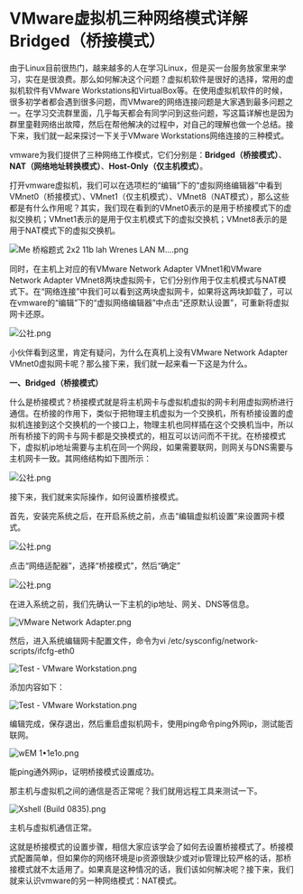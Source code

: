 # VMware虚拟机三种网络模式详解 Bridged（桥接模式）

由于Linux目前很热门，越来越多的人在学习Linux，但是买一台服务放家里来学习，实在是很浪费。那么如何解决这个问题？虚拟机软件是很好的选择，常用的虚拟机软件有VMware Workstations和VirtualBox等。在使用虚拟机软件的时候，很多初学者都会遇到很多问题，而VMware的网络连接问题是大家遇到最多问题之一。在学习交流群里面，几乎每天都会有同学问到这些问题，写这篇详解也是因为群里童鞋网络出故障，然后在帮他解决的过程中，对自己的理解也做一个总结。接下来，我们就一起来探讨一下关于VMware Workstations网络连接的三种模式。

vmware为我们提供了三种网络工作模式，它们分别是：**Bridged（桥接模式）**、**NAT（网络地址转换模式）**、**Host-Only（仅主机模式）**。

打开vmware虚拟机，我们可以在选项栏的“编辑”下的“虚拟网络编辑器”中看到VMnet0（桥接模式）、VMnet1（仅主机模式）、VMnet8（NAT模式），那么这些都是有什么作用呢？其实，我们现在看到的VMnet0表示的是用于桥接模式下的虚拟交换机；VMnet1表示的是用于仅主机模式下的虚拟交换机；VMnet8表示的是用于NAT模式下的虚拟交换机。

![Me 桥榕题式 2x2 11b lah Wrenes LAN M....png](VMware%E8%99%9A%E6%8B%9F%E6%9C%BA%E4%B8%89%E7%A7%8D%E7%BD%91%E7%BB%9C%E6%A8%A1%E5%BC%8F%E8%AF%A6%E8%A7%A3%20Bridged%EF%BC%88%E6%A1%A5%E6%8E%A5%E6%A8%A1%E5%BC%8F%EF%BC%89%209f89e064189a45aba4c33e8ac2f398d4/Me_%E6%A1%A5%E6%A6%95%E9%A2%98%E5%BC%8F_2x2_11b_lah_Wrenes_LAN_M....png)

同时，在主机上对应的有VMware Network Adapter VMnet1和VMware Network Adapter VMnet8两块虚拟网卡，它们分别作用于仅主机模式与NAT模式下。在“网络连接”中我们可以看到这两块虚拟网卡，如果将这两块卸载了，可以在vmware的“编辑”下的“虚拟网络编辑器”中点击“还原默认设置”，可重新将虚拟网卡还原。

![公社.png](VMware%E8%99%9A%E6%8B%9F%E6%9C%BA%E4%B8%89%E7%A7%8D%E7%BD%91%E7%BB%9C%E6%A8%A1%E5%BC%8F%E8%AF%A6%E8%A7%A3%20Bridged%EF%BC%88%E6%A1%A5%E6%8E%A5%E6%A8%A1%E5%BC%8F%EF%BC%89%209f89e064189a45aba4c33e8ac2f398d4/%E5%85%AC%E7%A4%BE.png)

小伙伴看到这里，肯定有疑问，为什么在真机上没有VMware Network Adapter VMnet0虚拟网卡呢？那么接下来，我们就一起来看一下这是为什么。

**一、Bridged（桥接模式）**

什么是桥接模式？桥接模式就是将主机网卡与虚拟机虚拟的网卡利用虚拟网桥进行通信。在桥接的作用下，类似于把物理主机虚拟为一个交换机，所有桥接设置的虚拟机连接到这个交换机的一个接口上，物理主机也同样插在这个交换机当中，所以所有桥接下的网卡与网卡都是交换模式的，相互可以访问而不干扰。在桥接模式下，虚拟机ip地址需要与主机在同一个网段，如果需要联网，则网关与DNS需要与主机网卡一致。其网络结构如下图所示：

![公社.png](VMware%E8%99%9A%E6%8B%9F%E6%9C%BA%E4%B8%89%E7%A7%8D%E7%BD%91%E7%BB%9C%E6%A8%A1%E5%BC%8F%E8%AF%A6%E8%A7%A3%20Bridged%EF%BC%88%E6%A1%A5%E6%8E%A5%E6%A8%A1%E5%BC%8F%EF%BC%89%209f89e064189a45aba4c33e8ac2f398d4/%E5%85%AC%E7%A4%BE%201.png)

接下来，我们就来实际操作，如何设置桥接模式。

首先，安装完系统之后，在开启系统之前，点击“编辑虚拟机设置”来设置网卡模式。

![公社.png](VMware%E8%99%9A%E6%8B%9F%E6%9C%BA%E4%B8%89%E7%A7%8D%E7%BD%91%E7%BB%9C%E6%A8%A1%E5%BC%8F%E8%AF%A6%E8%A7%A3%20Bridged%EF%BC%88%E6%A1%A5%E6%8E%A5%E6%A8%A1%E5%BC%8F%EF%BC%89%209f89e064189a45aba4c33e8ac2f398d4/%E5%85%AC%E7%A4%BE%202.png)

点击“网络适配器”，选择“桥接模式”，然后“确定”

![公社.png](VMware%E8%99%9A%E6%8B%9F%E6%9C%BA%E4%B8%89%E7%A7%8D%E7%BD%91%E7%BB%9C%E6%A8%A1%E5%BC%8F%E8%AF%A6%E8%A7%A3%20Bridged%EF%BC%88%E6%A1%A5%E6%8E%A5%E6%A8%A1%E5%BC%8F%EF%BC%89%209f89e064189a45aba4c33e8ac2f398d4/%E5%85%AC%E7%A4%BE%203.png)

在进入系统之前，我们先确认一下主机的ip地址、网关、DNS等信息。

![VMware Network Adapter.png](VMware%E8%99%9A%E6%8B%9F%E6%9C%BA%E4%B8%89%E7%A7%8D%E7%BD%91%E7%BB%9C%E6%A8%A1%E5%BC%8F%E8%AF%A6%E8%A7%A3%20Bridged%EF%BC%88%E6%A1%A5%E6%8E%A5%E6%A8%A1%E5%BC%8F%EF%BC%89%209f89e064189a45aba4c33e8ac2f398d4/VMware_Network_Adapter.png)

然后，进入系统编辑网卡配置文件，命令为vi /etc/sysconfig/network-scripts/ifcfg-eth0

![Test - VMware Workstation.png](VMware%E8%99%9A%E6%8B%9F%E6%9C%BA%E4%B8%89%E7%A7%8D%E7%BD%91%E7%BB%9C%E6%A8%A1%E5%BC%8F%E8%AF%A6%E8%A7%A3%20Bridged%EF%BC%88%E6%A1%A5%E6%8E%A5%E6%A8%A1%E5%BC%8F%EF%BC%89%209f89e064189a45aba4c33e8ac2f398d4/Test_-_VMware_Workstation.png)

添加内容如下：

![Test - VMware Workstation.png](VMware%E8%99%9A%E6%8B%9F%E6%9C%BA%E4%B8%89%E7%A7%8D%E7%BD%91%E7%BB%9C%E6%A8%A1%E5%BC%8F%E8%AF%A6%E8%A7%A3%20Bridged%EF%BC%88%E6%A1%A5%E6%8E%A5%E6%A8%A1%E5%BC%8F%EF%BC%89%209f89e064189a45aba4c33e8ac2f398d4/Test_-_VMware_Workstation%201.png)

编辑完成，保存退出，然后重启虚拟机网卡，使用ping命令ping外网ip，测试能否联网。

![wEM 1•1e1o.png](VMware%E8%99%9A%E6%8B%9F%E6%9C%BA%E4%B8%89%E7%A7%8D%E7%BD%91%E7%BB%9C%E6%A8%A1%E5%BC%8F%E8%AF%A6%E8%A7%A3%20Bridged%EF%BC%88%E6%A1%A5%E6%8E%A5%E6%A8%A1%E5%BC%8F%EF%BC%89%209f89e064189a45aba4c33e8ac2f398d4/wEM_11e1o.png)

能ping通外网ip，证明桥接模式设置成功。

那主机与虚拟机之间的通信是否正常呢？我们就用远程工具来测试一下。

![Xshell (Build 0835).png](VMware%E8%99%9A%E6%8B%9F%E6%9C%BA%E4%B8%89%E7%A7%8D%E7%BD%91%E7%BB%9C%E6%A8%A1%E5%BC%8F%E8%AF%A6%E8%A7%A3%20Bridged%EF%BC%88%E6%A1%A5%E6%8E%A5%E6%A8%A1%E5%BC%8F%EF%BC%89%209f89e064189a45aba4c33e8ac2f398d4/Xshell_(Build_0835).png)

主机与虚拟机通信正常。

这就是桥接模式的设置步骤，相信大家应该学会了如何去设置桥接模式了。桥接模式配置简单，但如果你的网络环境是ip资源很缺少或对ip管理比较严格的话，那桥接模式就不太适用了。如果真是这种情况的话，我们该如何解决呢？接下来，我们就来认识vmware的另一种网络模式：NAT模式。